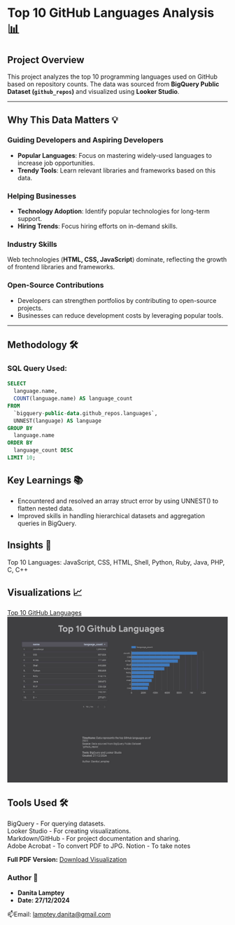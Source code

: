 # Top 10 GitHub Languages Analysis 📊

## Project Overview  
This project analyzes the top 10 programming languages used on GitHub based on repository counts. The data was sourced from **BigQuery Public Dataset (`github_repos`)** and visualized using **Looker Studio**.  

---

## Why This Data Matters 💡

### Guiding Developers and Aspiring Developers  
- **Popular Languages**: Focus on mastering widely-used languages to increase job opportunities.  
- **Trendy Tools**: Learn relevant libraries and frameworks based on this data.  

### Helping Businesses  
- **Technology Adoption**: Identify popular technologies for long-term support.  
- **Hiring Trends**: Focus hiring efforts on in-demand skills.  

### Industry Skills  
Web technologies (**HTML, CSS, JavaScript**) dominate, reflecting the growth of frontend libraries and frameworks.  

### Open-Source Contributions  
- Developers can strengthen portfolios by contributing to open-source projects.  
- Businesses can reduce development costs by leveraging popular tools.  

---

## Methodology 🛠️

### SQL Query Used:  
```sql
SELECT 
  language.name, 
  COUNT(language.name) AS language_count
FROM 
  `bigquery-public-data.github_repos.languages`,
  UNNEST(language) AS language
GROUP BY 
  language.name
ORDER BY 
  language_count DESC
LIMIT 10;
```
## Key Learnings 📚  
- Encountered and resolved an array struct error by using UNNEST() to flatten nested data.  
- Improved skills in handling hierarchical datasets and aggregation queries in BigQuery.


## Insights 🧐
Top 10 Languages:
JavaScript,
CSS,
HTML,
Shell,
Python,
Ruby,
Java,
PHP,
C,
C++

## Visualizations 📈

[Top 10 GitHub Languages](https://github.com/iamatinad/data_analytics_projects/blob/main/top_10_github_languages/top_10_github_languages.jpg)
  <img src="https://github.com/iamatinad/data_analytics_projects/blob/main/top_10_github_languages/top_10_github_languages.jpg" alt="Top Languages">


## Tools Used 🛠️  
BigQuery - For querying datasets.  
Looker Studio - For creating visualizations.  
Markdown/GitHub - For project documentation and sharing.  
Adobe Acrobat - To convert PDF to JPG.
Notion - To take notes


**Full PDF Version:** [Download Visualization](https://github.com/iamatinad/data_analytics_projects/blob/main/top_10_github_languages/top_github_languages.pdf)



### Author 📝
- **Danita Lamptey**
- **Date: 27/12/2024**

📫Email: lamptey.danita@gmail.com
